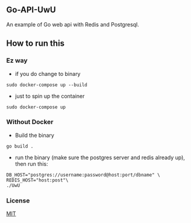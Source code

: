 ## Go-API-UwU

An example of Go web api with Redis and Postgresql.

## How to run this

### Ez way

- if you do change to binary
```
sudo docker-compose up --build
```

- just to spin up the container

```
sudo docker-compose up
```

### Without Docker

- Build the binary
```
go build .
```

- run the binary (make sure the postgres server and redis already up), then run this:

```
DB_HOST="postgres://username:password@host:port/dbname" \
REDIS_HOST="host:post"\
./UwU
```

### License 

[MIT](./LICENSE)